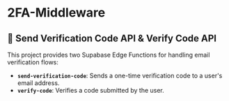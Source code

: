 # 2FA-Middleware
## 📧 Send Verification Code API & Verify Code API

This project provides two Supabase Edge Functions for handling email verification flows:

- **`send-verification-code`**: Sends a one-time verification code to a user's email address.
- **`verify-code`**: Verifies a code submitted by the user.


